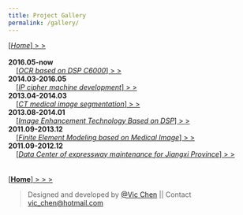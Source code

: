 ```yaml
---
title: Project Gallery
permalink: /gallery/
---
```

[[*Home*]  > >](/)  
&nbsp;  
**2016.05-now**  
&nbsp; &nbsp; [[*OCR based on DSP C6000*]  > >](/projects/project-03)  
**2014.03-2016.05**  
&nbsp; &nbsp; [[*IP cipher machine development*]  > >](/)  
**2013.04-2014.03**  
&nbsp; &nbsp; [[*CT medical image segmentation*]  > >](/projects/project-04)  
**2013.08-2014.01**  
&nbsp; &nbsp; [[*Image Enhancement Technology Based on DSP*]  > >](/)  
**2011.09-2013.12**  
&nbsp; &nbsp; [[*Finite Element Modeling based on Medical Image*]  > >](/projects/project-01)  
**2011.09-2012.12**  
&nbsp; &nbsp; [[*Data Center of expressway maintenance for Jiangxi Province*]  > >](/projects/project-02)   
&nbsp;  
&nbsp;  
[[**Home**]  > > >](/)  

>Designed and developed by [@Vic Chen](http://blog.csdn.net/k_shmily) \|\| Contact <a href="mailto:vic_chen@hotmail.com" class="email" title="联系邮箱">vic_chen@hotmail.com</a>